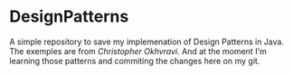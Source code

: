 # DesignPatterns
A simple repository to save my implemenation of Design Patterns in Java. 
The exemples are from <link href="https://www.youtube.com/channel/UCbF-4yQQAWw-UnuCd2Azfzg"><I>Christopher Okhvravi</I></link>. 
And at the moment I'm learning those patterns and commiting the changes here on my git.




